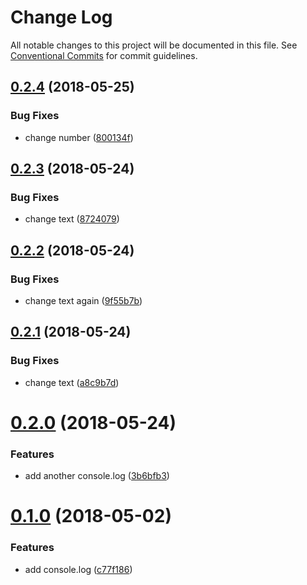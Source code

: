 # Change Log

All notable changes to this project will be documented in this file.
See [Conventional Commits](https://conventionalcommits.org) for commit guidelines.

<a name="0.2.4"></a>
## [0.2.4](https://github.com/avalickij/test-lerna/compare/v0.2.3...v0.2.4) (2018-05-25)


### Bug Fixes

* change number ([800134f](https://github.com/avalickij/test-lerna/commit/800134f))




<a name="0.2.3"></a>
## [0.2.3](https://github.com/avalickij/test-lerna/compare/v0.2.2...v0.2.3) (2018-05-24)


### Bug Fixes

* change text ([8724079](https://github.com/avalickij/test-lerna/commit/8724079))




<a name="0.2.2"></a>
## [0.2.2](https://github.com/avalickij/test-lerna/compare/v0.2.1...v0.2.2) (2018-05-24)


### Bug Fixes

* change text again ([9f55b7b](https://github.com/avalickij/test-lerna/commit/9f55b7b))




<a name="0.2.1"></a>
## [0.2.1](https://github.com/avalickij/test-lerna/compare/v0.2.0...v0.2.1) (2018-05-24)


### Bug Fixes

* change text ([a8c9b7d](https://github.com/avalickij/test-lerna/commit/a8c9b7d))




<a name="0.2.0"></a>
# [0.2.0](https://github.com/avalickij/test-lerna/compare/v0.1.0...v0.2.0) (2018-05-24)


### Features

* add another console.log ([3b6bfb3](https://github.com/avalickij/test-lerna/commit/3b6bfb3))




<a name="0.1.0"></a>
# [0.1.0](https://github.com/avalickij/test-lerna/compare/v0.0.1-3.2...v0.1.0) (2018-05-02)


### Features

* add console.log ([c77f186](https://github.com/avalickij/test-lerna/commit/c77f186))
